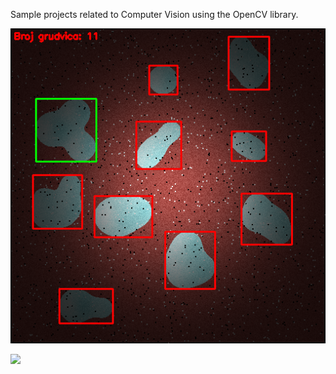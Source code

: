 
Sample projects related to Computer Vision using the OpenCV library.

![](lab1/output.png)

![](lab4/output.png)

